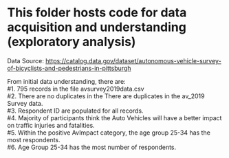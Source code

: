 # This folder hosts code for data acquisition and understanding (exploratory analysis)

Data Source: https://catalog.data.gov/dataset/autonomous-vehicle-survey-of-bicyclists-and-pedestrians-in-pittsburgh

From initial data understanding, there are:  <br>
#1. 795 records in the file avsurvey2019data.csv <br>
#2. There are no duplicates in the There are duplicates in the av_2019 Survey data. <br>
#3. Respondent ID are populated for all records.  <br>
#4. Majority of participants think the Auto Vehicles will have a better impact on traffic injuries and fatalities. <br>
#5. Within the positive AvImpact category, the age group 25-34 has the most respondents. <br>
#6. Age Group 25-34 has the most number of respondents. <br>
